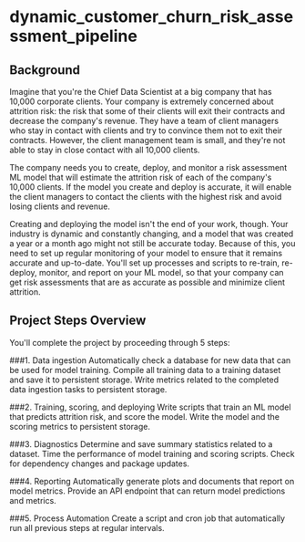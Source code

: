 # dynamic_customer_churn_risk_assessment_pipeline

## Background
Imagine that you're the Chief Data Scientist at a big company that has 10,000 corporate clients. Your company is extremely concerned about attrition risk: the risk that some of their clients will exit their contracts and decrease the company's revenue. They have a team of client managers who stay in contact with clients and try to convince them not to exit their contracts. However, the client management team is small, and they're not able to stay in close contact with all 10,000 clients.

The company needs you to create, deploy, and monitor a risk assessment ML model that will estimate the attrition risk of each of the company's 10,000 clients. If the model you create and deploy is accurate, it will enable the client managers to contact the clients with the highest risk and avoid losing clients and revenue.

Creating and deploying the model isn't the end of your work, though. Your industry is dynamic and constantly changing, and a model that was created a year or a month ago might not still be accurate today. Because of this, you need to set up regular monitoring of your model to ensure that it remains accurate and up-to-date. You'll set up processes and scripts to re-train, re-deploy, monitor, and report on your ML model, so that your company can get risk assessments that are as accurate as possible and minimize client attrition.

## Project Steps Overview
You'll complete the project by proceeding through 5 steps:

###1. Data ingestion
Automatically check a database for new data that can be used for model training. Compile all training data to a training dataset and save it to persistent storage. Write metrics related to the completed data ingestion tasks to persistent storage.

###2. Training, scoring, and deploying
Write scripts that train an ML model that predicts attrition risk, and score the model. Write the model and the scoring metrics to persistent storage.

###3. Diagnostics
Determine and save summary statistics related to a dataset. Time the performance of model training and scoring scripts. Check for dependency changes and package updates.

###4. Reporting
Automatically generate plots and documents that report on model metrics. Provide an API endpoint that can return model predictions and metrics.

###5. Process Automation
Create a script and cron job that automatically run all previous steps at regular intervals.